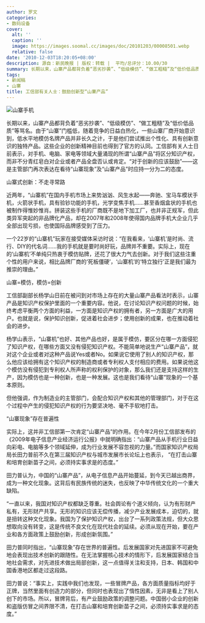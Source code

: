 ```yaml
---
author: 罗文
categories:
- 数码设备
cover:
  alt: ''
  caption: ''
  image: https://images.soomal.cc/images/doc/20101203/00008501.webp
  relative: false
date: '2010-12-03T18:20:05+08:00'
description: 源自：新民晚报 | 版权：转载 |  平均/总评分：10.00/30
summary: 长期以来，山寨产品都背负着“恶劣抄袭”、“低级模仿”、“做工粗糙”及“低价低品质”等骂名。由于“山寨”门槛低，随着竞争的日益白热化，一些山寨厂商开始意识到，低水平地模仿名牌产品并非长久之计，于是他们尝试推出个性化、具有创新意识的独特产品。这些企业的创新精神目前也得到了官方的认同。工信部有关人士日前表示，对手机、电脑、家电等领域大量涌现的所谓“山寨产品”将区分知识产权，而非不分青红皂白对企业或者产品全盘否认或肯定。“对于创新的应该鼓励”――这是主管部门再次表达在看待“山寨现象”及“山寨产品”时应持一分为二的态度
tags:
- 新闻稿
- 山寨
title: 工信部有关人士：鼓励创新型“山寨产品”
---
```


![山寨手机](https://images.soomal.cc/images/doc/20101203/00008501.webp)



长期以来，山寨产品都背负着“恶劣抄袭”、“低级模仿”、“做工粗糙”及“低价低品质”等骂名。由于“山寨”门槛低，随着竞争的日益白热化，一些山寨厂商开始意识到，低水平地模仿名牌产品并非长久之计，于是他们尝试推出个性化、具有创新意识的独特产品。这些企业的创新精神目前也得到了官方的认同。工信部有关人士日前表示，对手机、电脑、家电等领域大量涌现的所谓“山寨产品”将区分知识产权，而非不分青红皂白对企业或者产品全盘否认或肯定。“对于创新的应该鼓励”――这是主管部门再次表达在看待“山寨现象”及“山寨产品”时应持一分为二的态度。



山寨式创新：不走寻常路



近两年，“山寨机”在国内手机市场上来势汹汹、风生水起――奔驰、宝马车模状手机，火箭状手机，具有验钞功能的手机，光学变焦手机……甚至香烟盒状的手机也被制作得惟妙惟肖。拼装这些手机的厂商既不是地下加工厂，也并非正规军，但此类异军突起的非品牌化产品，却在2007年和2008年使得国内品牌手机大企业几乎全部出现亏损，也使国际品牌感受到了压力。



一个22岁的“山寨机”玩家在接受媒体采访时说：“在我看来，‘山寨机’是时尚、流行、DIY的代名词……我的手机就是要时尚好玩，品牌并不重要。实际上，现在的‘山寨机’不单纯只热衷于模仿贴牌，还花了很大力气去创新。对于我们这些注重个性的用户来说，相比品牌厂商的‘死板僵硬’，‘山寨机’的‘特立独行’正是我们最为推崇的理由。”



山寨=模仿，模仿=创新



工信部副部长杨学山日前在被问到对市场上存在的大量山寨产品看法时表示，山寨产品是知识产权保护里面的一个重要内容。他说，在讨论知识产权问题的时候，始终考虑平衡两个方面的利益，一方面是知识产权的拥有者，另一方面是广大的用户。也就是说，保护知识创新，促进着社会进步；使用创新的成果，也在推动着社会的进步。



杨学山表示，“山寨机”也好、其他产品也好，是属于模仿，要区分在哪一方面侵犯了知识产权，在哪些方面又没有侵犯知识产权。不能简单地说生产“山寨产品”，就对这个企业或者对这种产品说Yes或者No。如果说它使用了别人的知识产权，那么他应该给拥有这个知识产权的制造商或者专利权人支付相应的费用。如果说他这个模仿没有侵犯到专利权人所声称的权利保护的对象，那么我们还是支持这样的生产，因为模仿也是一种创新，也是一种发展。这也是我们看待“山寨”现象的一个基本原则。



但他强调，作为制造业的主管部门，会配合知识产权和其他的管理部门，对于在这个过程中产生的侵犯知识产权的行为要坚决地、毫不手软地打击。



“山寨现象”存在普遍性



实际上，这并非工信部第一次肯定“山寨产品”的作用。在今年2月份工信部发布的《2009年电子信息产业经济运行公报》中就明确指出：“山寨产品从手机行业日益向彩电、电脑等多个领域延伸，成为行业发展不容忽视的力量。”而国家知识产权局局长田力普前不久在第三届知识产权与城市发展市长论坛上也表示， “在打击山寨和培育创新苗子之间，必须持实事求是的态度。”



田力普认为，中国的“山寨产品”，从电子信息产品开始蔓延，到今天已越出商界，成为一种文化现象。这背后有民族传统的迷失，也反映了中华传统文化的一个重大缺陷。



“一直以来，我国对知识产权都缺乏尊重。社会舆论有个道义倾向，认为有形财产私有，无形财产共享。无形的知识应该无偿传播，减少产业发展成本，迫切的，就是扭转这种文化现象。我国为了保护知识产权，出台了一系列政策法规，但大众思想取向没有转变，这是传统不良文化在现代社会的延续。必须从现在开始，要在产业和各方面政策上鼓励创新，形成创新氛围。”



田力普同时指出，“山寨现象”存在世界的普遍性。后发展国家对先进国家不可避免地会表现出技术创新的跟随性。在无法掌握核心技术的情形下，后发展国家结合当地社会需求，对先进技术做出局部创新，这一点值得关注和支持，日本、韩国和中国香港地区都走过这段路。



田力普说：“事实上，实践中我们也发现，一些冒牌产品，各方面质量指标均好于正牌，当然里面有创造力的部分，但同时也表现出了惰性因素，无非是看上了别人创下的市场。所以，冒牌背后，有产业鼓励政策的调整问题。中国弱小企业的创新和盗版仿冒之间界限不清，在打击山寨和培育创新苗子之间，必须持实事求是的态度。”